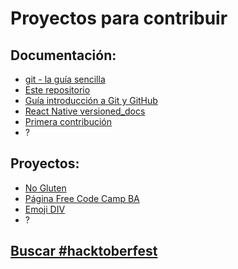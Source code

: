 # Proyectos para contribuir

## Documentación:

- [git - la guía sencilla](https://github.com/rogerdudler/git-guide/issues)
- [Este repositorio](https://github.com/NormanPerrin/hacktoberfest-2019/issues)
- [Guía introducción a Git y GitHub](https://github.com/NormanPerrin/introduccion-a-git-y-github/issues)
- [React Native versioned_docs](https://github.com/facebook/react-native-website/issues/1338)
- [Primera contribución](https://github.com/firstcontributions/first-contributions/blob/master/translations/README.es.md)
- ?

## Proyectos:

- [No Gluten](https://github.com/malerey/No-Gluten)
- [Página Free Code Camp BA](https://github.com/FreeCodeCampBA/freecodecampba.github.io/issues)
- [Emoji DIV](https://github.com/kimberrypi/emojidiv)
- ?

## [Buscar #hacktoberfest](https://github.com/search?q=label%3Ahacktoberfest+state%3Aopen+no%3Aassignee+is%3Aissue&type=Issues)
